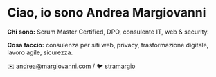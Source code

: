 <h1>Ciao, io sono <strong>Andrea Margiovanni</strong></h1>
<p><strong>Chi sono:</strong> Scrum Master Certified, DPO, consulente IT, web & security.</p>
<p><strong>Cosa faccio:</strong> consulenza per siti web, privacy, trasformazione digitale, lavoro agile, sicurezza.</p>
<p class="lead">✉️ <a href="mailto:andrea@margiovanni.com">andrea@margiovanni.com</a>    /    🐦 <a href="https://twitter.com/stramargio">stramargio</a></p>